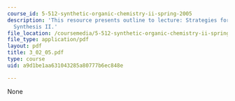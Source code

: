 ```yaml
---
course_id: 5-512-synthetic-organic-chemistry-ii-spring-2005
description: 'This resource presents outline to lecture: Strategies for Stereocontrolled
  Synthesis II.'
file_location: /coursemedia/5-512-synthetic-organic-chemistry-ii-spring-2005/a9d1be1aa631043285a80777b6ec848e_3_02_05.pdf
file_type: application/pdf
layout: pdf
title: 3_02_05.pdf
type: course
uid: a9d1be1aa631043285a80777b6ec848e

---
```

None